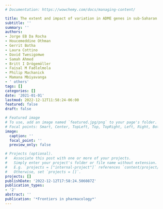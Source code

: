 ```yaml
---
# Documentation: https://wowchemy.com/docs/managing-content/

title: The extent and impact of variation in ADME genes in sub-Saharan African populations
subtitle: ''
summary: ''
authors:
- Jorge EB Da Rocha
- Houcemeddine Othman
- Gerrit Botha
- Laura Cottino
- David Twesigomwe
- Samah Ahmed
- Britt I Drögemöller
- Faisal M Fadlelmola
- Philip Machanick
- Mamana Mbiyavanga
- ' others'
tags: []
categories: []
date: '2021-01-01'
lastmod: 2022-12-12T11:58:24-06:00
featured: false
draft: false

# Featured image
# To use, add an image named `featured.jpg/png` to your page's folder.
# Focal points: Smart, Center, TopLeft, Top, TopRight, Left, Right, BottomLeft, Bottom, BottomRight.
image:
  caption: ''
  focal_point: ''
  preview_only: false

# Projects (optional).
#   Associate this post with one or more of your projects.
#   Simply enter your project's folder or file name without extension.
#   E.g. `projects = ["internal-project"]` references `content/project/deep-learning/index.md`.
#   Otherwise, set `projects = []`.
projects: []
publishDate: '2022-12-12T17:58:24.506087Z'
publication_types:
- '2'
abstract: ''
publication: '*Frontiers in pharmacology*'
---
```

